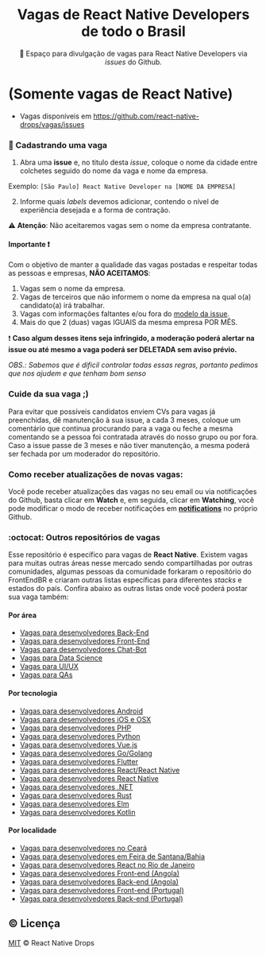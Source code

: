 <h1 align="center">Vagas de React Native Developers de todo o Brasil</h1>
<p align="center">🚀 Espaço para divulgação de vagas para React Native Developers via <i>issues</i> do Github.</p>

# (Somente vagas de React Native)

 * Vagas disponíveis em https://github.com/react-native-drops/vagas/issues

### :office: Cadastrando uma vaga

1. Abra uma **issue** e, no titulo desta _issue_, coloque o nome da cidade entre colchetes seguido do nome da vaga e nome da empresa.

Exemplo: `[São Paulo] React Native Developer na [NOME DA EMPRESA]`

2. Informe quais _labels_ devemos adicionar, contendo o nível de experiência desejada e a forma de contração.

:warning: **Atenção**: Não aceitaremos vagas sem o nome da empresa contratante.

#### Importante :heavy_exclamation_mark:

Com o objetivo de manter a qualidade das vagas postadas e respeitar todas as pessoas e empresas, **NÃO ACEITAMOS**:

1. Vagas sem o nome da empresa.
2. Vagas de terceiros que não informem o nome da empresa na qual o(a) candidato(a) irá trabalhar.
3. Vagas com informações faltantes e/ou fora do [modelo da issue](./.github/ISSUE_TEMPLATE/adicionar-nova-vaga.md).
4. Mais do que 2 (duas) vagas IGUAIS da mesma empresa POR MÊS.

❗️ **Caso algum desses itens seja infringido, a moderação poderá alertar na issue ou até mesmo a vaga poderá ser DELETADA sem aviso prévio.**

_OBS.: Sabemos que é dificil controlar todas essas regras, portanto pedimos que nos ajudem e que tenham bom senso_

### Cuide da sua vaga ;)

Para evitar que possíveis candidatos enviem CVs para vagas já preenchidas, dê manutenção à sua issue, a cada 3 meses, coloque um comentário que continua procurando para a vaga ou feche a mesma comentando se a pessoa foi contratada através do nosso grupo ou por fora. Caso a issue passe de 3 meses e não tiver manutenção, a mesma poderá ser fechada por um moderador do repositório.

### Como receber atualizações de novas vagas:

Você pode receber atualizações das vagas no seu email ou via notificações do Github, basta clicar em **Watch** e, em seguida, clicar em **Watching**, você pode modificar o modo de receber notificações em **[notifications](https://github.com/settings/notifications)** no próprio Github.

### :octocat: Outros repositórios de vagas

Esse repositório é específico para vagas de **React Native**.
Existem vagas para muitas outras áreas nesse mercado sendo compartilhadas por outras comunidades, algumas pessoas
da comunidade forkaram o repositório do FrontEndBR e criaram outras listas específicas
para diferentes _stacks_ e estados do país. Confira abaixo as outras
listas onde você poderá postar sua vaga também:

#### Por área

- [Vagas para desenvolvedores Back-End](https://github.com/backend-br/vagas)
- [Vagas para desenvolvedores Front-End](https://github.com/frontendbr/vagas)
- [Vagas para desenvolvedores Chat-Bot](https://github.com/chatbotbr/vagas)
- [Vagas para Data Science](https://github.com/datascience-br/vagas)
- [Vagas para UI/UX](https://github.com/uxbrasil/vagas)
- [Vagas para QAs](https://github.com/qa-brasil/vagas)

#### Por tecnologia

- [Vagas para desenvolvedores Android](https://github.com/androiddevbr/vagas)
- [Vagas para desenvolvedores iOS e OSX](https://github.com/CocoaHeadsBrasil/vagas)
- [Vagas para desenvolvedores PHP](https://github.com/phpdevbr/vagas)
- [Vagas para desenvolvedores Python](https://github.com/pydevbr/vagas)
- [Vagas para desenvolvedores Vue.js](https://github.com/vuejs-br/vagas)
- [Vagas para desenvolvedores Go/Golang](https://github.com/Gommunity/vagas)
- [Vagas para desenvolvedores Flutter](https://github.com/flutter-brazil/vagas)
- [Vagas para desenvolvedores React/React Native](https://github.com/react-brasil/vagas)
- [Vagas para desenvolvedores React Native](https://github.com/react-native-drops/vagas)
- [Vagas para desenvolvedores .NET](https://github.com/dotnetdevbr/vagas)
- [Vagas para desenvolvedores Rust](https://github.com/rustdevbr/vagas)
- [Vagas para desenvolvedores Elm](https://github.com/FidelisClayton/elm-jobs)
- [Vagas para desenvolvedores Kotlin](https://github.com/kotlin-br/vagas)

#### Por localidade

- [Vagas para desenvolvedores no Ceará](https://github.com/CangaceirosDevels/vagas_de_emprego)
- [Vagas para desenvolvedores em Feira de Santana/Bahia](https://github.com/devfsa/vagas)
- [Vagas para desenvolvedores React no Rio de Janeiro](https://github.com/reactrio/vagas)
- [Vagas para desenvolvedores Front-end (Angola)](https://github.com/frontend-ao/vagas)
- [Vagas para desenvolvedores Back-end (Angola)](https://github.com/backend-ao/vagas)
- [Vagas para desenvolvedores Front-end (Portugal)](https://github.com/frontend-pt/vagas)
- [Vagas para desenvolvedores Back-end (Portugal)](https://github.com/backend-pt/vagas)

## :copyright: Licença

[MIT](/LICENSE) &copy; React Native Drops
